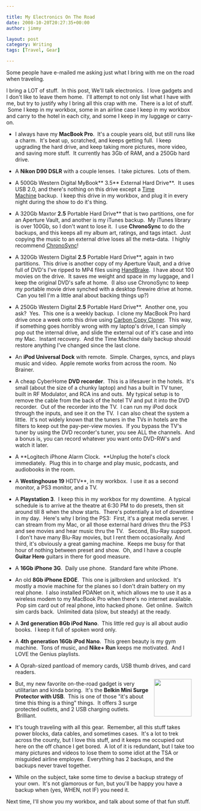 ```yaml
---

title: My Electronics On The Road
date: 2008-10-20T20:27:35+00:00
author: jimmy

layout: post
category: Writing
tags: [Travel, Gear]

---
```


  Some people have e-mailed me asking just what I bring with me on the road when traveling.   
  
I bring a LOT of stuff.  In this post, We'll talk electronics.  I love gadgets and I don't like to leave them home.  I'll attempt to not only list what I have with me, but try to justify why I bring all this crap with me.  There is a lot of stuff.  Some I keep in my workbox, some in an airline case I keep in my workbox and carry to the hotel in each city, and some I keep in my luggage or carry-on.  
  
 - I always have my **MacBook Pro**.  It's a couple years old, but still runs like a charm.  It's beat up, scratched, and keeps getting full.  I keep upgrading the hard drive, and keep taking more pictures, more video, and saving more stuff.  It currently has 3Gb of RAM, and a 250Gb hard drive.

 - A **Nikon D90 DSLR** with a couple lenses.  I take pictures.  Lots of them.

 - A 500Gb Western Digital MyBook** 3.5** External Hard Drive**.  It uses USB 2.0, and there's nothing on this drive except a <a href="http://www.apple.com/macosx/features/timemachine.html" target="_blank">Time Machine</a> backup.  I keep this drive in my workbox, and plug it in every night during the show to do it's thing.

 - A 320Gb Maxtor **2.5** Portable Hard Drive** that is two partitions, one for an Aperture Vault, and another is my iTunes backup.  My iTunes library is over 100Gb, so I don't want to lose it.  I use **ChronoSync** to do the backups, and this keeps all my album art, ratings, and tags intact.  Just copying the music to an external drive loses all the meta-data.  I highly recommend <a href="http://www.econtechnologies.com/site/Pages/ChronoSync/chrono_overview.html" target="_blank">ChronoSync</a>!
 
 - A 320Gb Western Digital **2.5** Portable Hard Drive**, again in two partitions.  This drive is another copy of my Aperture Vault, and a drive full of DVD's I've ripped to MP4 files using <a href="http://handbrake.fr/" target="_blank">HandBrake</a>.  I have about 100 movies on the drive.  It saves me weight and space in my luggage, and I keep the original DVD's safe at home.  (I also use ChronoSync to keep my portable movie drive synched with a desktop firewire drive at home.  Can you tell I'm a little anal about backing things up?)
 
 - A 250Gb Western Digital **2.5** Portable Hard Drive**.  Another one, you ask?  Yes.  This one is a weekly backup.  I clone my MacBook Pro hard drive once a week onto this drive using <a href="http://www.bombich.com/software/ccc.html" target="_blank">Carbon Copy Cloner</a>.  This way, if something goes horribly wrong with my laptop's drive, I can simply pop out the internal drive, and slide the external out of it's case and into my Mac.  Instant recovery.  And the Time Machine daily backup should restore anything I've changed since the last clone.

 - An **iPod Universal Dock** with remote.  Simple. Charges, syncs, and plays music and video.  Apple remote works from across the room.  No Brainer.

 - A cheap CyberHome **DVD recorder**.  This is a lifesaver in the hotels.  It's small (about the size of a chunky laptop) and has a built in TV tuner, built in RF Modulator, and RCA ins and outs.  My typical setup is to remove the cable from the back of the hotel TV and put it into the DVD recorder.  Out of the recorder into the TV.  I can run my iPod dock through the inputs, and see it on the TV.  I can also cheat the system a little.  It's not widely known that the tuners in the TVs in hotels are the filters to keep out the pay-per-view movies.  If you bypass the TV's tuner by using the DVD recorder's tuner, you see ALL the channels.  And a bonus is, you can record whatever you want onto DVD-RW's and watch it later.

 - A **Logitech iPhone Alarm Clock.  **Unplug the hotel's clock immediately.  Plug this in to charge and play music, podcasts, and audiobooks in the room.

 - A **Westinghouse 19** HDTV**, in my workbox.  I use it as a second monitor, a PS3 monitor, and a TV.
 
 - A **Playstation 3**.  I keep this in my workbox for my downtime.  A typical schedule is to arrive at the theatre at 6:30 PM to do presets, then sit around till 8 when the show starts.  There's potentially a lot of downtime in my day.  Here's why I bring the PS3:  First, it's a great media server.  I can stream from my Mac, or all those external hard drives thru the PS3 and see movies and hear music thru the TV.   Second, Blu-Ray support.  I don't have many Blu-Ray movies, but I rent them occasionally. And third, it's obviously a great gaming machine.  Keeps me busy for that hour of nothing between preset and show.  Oh, and I have a couple **Guitar Hero** guitars in there for good measure.

 - A **16Gb iPhone 3G**.  Daily use phone.  Standard fare white iPhone.

 - An old **8Gb iPhone EDGE**.  This one is jailbroken and unlocked.  It's mostly a movie machine for the planes so I don't drain battery on my real phone.  I also installed PDANet on it, which allows me to use it as a wireless modem to my MacBook Pro when there's no internet available.  Pop sim card out of real phone, into hacked phone.  Get online.  Switch sim cards back.  Unlimited data (slow, but steady) at the ready.

 - A **3rd generation 8Gb iPod Nano**.  This little red guy is all about audio books.  I keep it full of spoken word only.  

 - A **4th generation 16Gb iPod Nano**.  This green beauty is my gym machine.  Tons of music, and **Nike+ Run** keeps me motivated.  And I LOVE the Genius playlists.

 - A Oprah-sized pantload of memory cards, USB thumb drives, and card readers.<br /><img class="alignright" style="float: right; border: 0; margin: 10px;" src="http://catalog.belkin.com/images/product/BZ103050-TVL/STD1_BZ103050-TVL.jpg" alt="" width="100" height="100" />

 - But, my new favorite on-the-road gadget is very utilitarian and kinda boring.  It's the **Belkin Mini Surge Protector with USB**.  This is one of those "it's about time this thing is a thing" things.  It offers 3 surge protected outlets, and 2 USB charging outlets.  Brilliant.

 - It's tough traveling with all this gear.  Remember, all this stuff takes power blocks, data cables, and sometimes cases.  It's a lot to trek across the county, but I love this stuff, and it keeps me occupied out here on the off chance I get bored.  A lot of it is redundant, but I take too many pictures and videos to lose them to some idiot at the TSA or misguided airline employee.  Everything has 2 backups, and the backups never travel together.

 - While on the subject, take some time to devise a backup strategy of your own.  It's not glamorous or fun, but you'll be happy you have a backup when (yes, WHEN, not IF) you need it.


Next time, I'll show you my workbox, and talk about some of that fun stuff.
                                                  
                                        